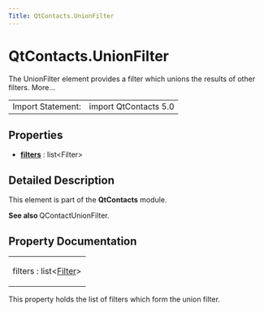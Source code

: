 ```yaml
---
Title: QtContacts.UnionFilter
---
```


# QtContacts.UnionFilter

<span class="subtitle"></span>
<!-- $$$UnionFilter-brief -->
<p>The UnionFilter element provides a filter which unions the results of other filters. More...</p>
<!-- @@@UnionFilter -->
<table class="alignedsummary">
<tr><td class="memItemLeft rightAlign topAlign"> Import Statement:</td><td class="memItemRight bottomAlign"> import QtContacts 5.0</td></tr></table><ul>
</ul>
<h2 id="properties">Properties</h2>
<ul>
<li class="fn"><b><b><a href="#filters-prop">filters</a></b></b> : list&lt;Filter&gt;</li>
</ul>
<!-- $$$UnionFilter-description -->
<h2 id="details">Detailed Description</h2>
</p>
<p>This element is part of the <b>QtContacts</b> module.</p>
<p><b>See also </b>QContactUnionFilter.</p>
<!-- @@@UnionFilter -->
<h2>Property Documentation</h2>
<!-- $$$filters -->
<table class="qmlname"><tr valign="top" id="filters-prop"><td class="tblQmlPropNode"><p><span class="name">filters</span> : <span class="type">list</span>&lt;<span class="type"><a href="QtContacts.Filter.md">Filter</a></span>&gt;</p></td></tr></table><p>This property holds the list of filters which form the union filter.</p>
<!-- @@@filters -->
<br/>
